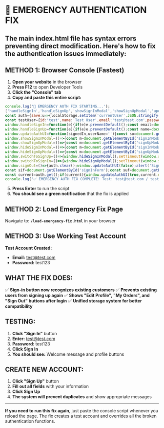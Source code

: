 # 🚨 EMERGENCY AUTHENTICATION FIX

## The main index.html file has syntax errors preventing direct modification. Here's how to fix the authentication issues immediately:

## METHOD 1: Browser Console (Fastest)

1. **Open your website** in the browser
2. **Press F12** to open Developer Tools
3. **Click the "Console" tab**
4. **Copy and paste this entire script:**

```javascript
console.log('🚨 EMERGENCY AUTH FIX STARTING...');
['handleSignIn','handleSignUp','showSignInModal','showSignUpModal','updateAuthUI','signOut'].forEach(f=>{delete window[f]});
const auth={save:u=>{localStorage.setItem('currentUser',JSON.stringify(u));window.currentUser=u;},get:e=>{if(e){try{const users=JSON.parse(localStorage.getItem('allUsers')||'[]');return users.find(u=>u.email.toLowerCase()===e.toLowerCase());}catch{return null;}}try{return JSON.parse(localStorage.getItem('currentUser'));}catch{return null;}},add:u=>{try{const users=JSON.parse(localStorage.getItem('allUsers')||'[]');const filtered=users.filter(x=>x.email.toLowerCase()!==u.email.toLowerCase());filtered.push(u);localStorage.setItem('allUsers',JSON.stringify(filtered));}catch{}},clear:()=>{localStorage.removeItem('currentUser');window.currentUser=null;}};
const testUser={id:'test',name:'Test User',email:'test@test.com',password:'test123',createdAt:new Date().toISOString()};auth.add(testUser);
window.handleSignIn=function(e){if(e)e.preventDefault();const email=document.getElementById('signInEmail')?.value?.trim()?.toLowerCase();const password=document.getElementById('signInPassword')?.value?.trim();if(!email||!password){alert('Enter email and password');return;}const user=auth.get(email);if(!user){alert('No account found - use test@test.com');return;}if(user.password!==password){alert('Wrong password - use test123');return;}auth.save(user);window.hideSignInModal();window.updateAuthUI(true,user.name);alert('Signed in as '+user.name+'!');};
window.handleSignUp=function(e){if(e)e.preventDefault();const name=document.getElementById('signUpName')?.value?.trim();const email=document.getElementById('signUpEmail')?.value?.trim()?.toLowerCase();const password=document.getElementById('signUpPassword')?.value?.trim();const confirm=document.getElementById('signUpConfirmPassword')?.value?.trim();if(!name||!email||!password||!confirm){alert('Fill all fields');return;}if(password!==confirm){alert('Passwords do not match');return;}if(auth.get(email)){alert('Account exists - sign in instead');return;}const newUser={id:Date.now()+'',name,email,password,createdAt:new Date().toISOString()};auth.add(newUser);auth.save(newUser);window.hideSignUpModal();window.updateAuthUI(true,newUser.name);alert('Account created for '+newUser.name+'!');};
window.updateAuthUI=function(signedIn,userName=''){const so=document.getElementById('signedOutState');const si=document.getElementById('signedInState');const mso=document.getElementById('mobileSignedOutState');const msi=document.getElementById('mobileSignedInState');const uw=document.getElementById('userWelcome');if(signedIn){if(so){so.style.display='none';so.classList.add('hidden');}if(si){si.style.display='flex';si.style.visibility='visible';si.classList.remove('hidden');}if(mso){mso.style.display='none';mso.classList.add('hidden');}if(msi){msi.style.display='block';msi.style.visibility='visible';msi.classList.remove('hidden');}if(uw)uw.textContent='Welcome, '+userName+'!';if(si&&!si.querySelector('.quick-profile-btn')){si.insertAdjacentHTML('beforeend','<button onclick="alert(\'Edit Profile Coming Soon!\')" class="quick-profile-btn text-indigo-600 hover:text-indigo-800 text-sm font-medium px-2 py-1 rounded">Edit Profile</button><button onclick="alert(\'My Orders Coming Soon!\')" class="quick-profile-btn text-indigo-600 hover:text-indigo-800 text-sm font-medium px-2 py-1 rounded">My Orders</button>');}if(msi&&!msi.querySelector('.quick-mobile-btn')){msi.insertAdjacentHTML('beforeend','<button onclick="alert(\'Edit Profile Coming Soon!\')" class="quick-mobile-btn w-full text-left text-indigo-600 hover:text-indigo-800 py-3 text-sm">Edit Profile</button><button onclick="alert(\'My Orders Coming Soon!\')" class="quick-mobile-btn w-full text-left text-indigo-600 hover:text-indigo-800 py-3 text-sm">My Orders</button>');}}else{if(so){so.style.display='flex';so.classList.remove('hidden');}if(si){si.style.display='none';si.classList.add('hidden');}if(mso){mso.style.display='block';mso.classList.remove('hidden');}if(msi){msi.style.display='none';msi.classList.add('hidden');}}};
window.showSignInModal=()=>{const m=document.getElementById('signInModal');if(m){m.style.display='flex';m.classList.remove('hidden');const e=document.getElementById('signInEmail');if(e){e.value='';setTimeout(()=>e.focus(),100);}const p=document.getElementById('signInPassword');if(p)p.value='';}};
window.showSignUpModal=()=>{const m=document.getElementById('signUpModal');if(m){m.style.display='flex';m.classList.remove('hidden');['signUpName','signUpEmail','signUpPassword','signUpConfirmPassword'].forEach(id=>{const i=document.getElementById(id);if(i)i.value='';});const n=document.getElementById('signUpName');if(n)setTimeout(()=>n.focus(),100);}};
window.hideSignInModal=()=>{const m=document.getElementById('signInModal');if(m){m.style.display='none';m.classList.add('hidden');}};
window.hideSignUpModal=()=>{const m=document.getElementById('signUpModal');if(m){m.style.display='none';m.classList.add('hidden');}};
window.switchToSignUp=()=>{window.hideSignInModal();setTimeout(window.showSignUpModal,100);};
window.switchToSignIn=()=>{window.hideSignUpModal();setTimeout(window.showSignInModal,100);};
window.signOut=()=>{auth.clear();window.updateAuthUI(false);alert('Signed out');};
const sif=document.getElementById('signInForm');const suf=document.getElementById('signUpForm');if(sif)sif.onsubmit=window.handleSignIn;if(suf)suf.onsubmit=window.handleSignUp;
const current=auth.get();if(current){window.updateAuthUI(true,current.name);}else{window.updateAuthUI(false);}
console.log('✅ EMERGENCY AUTH FIX COMPLETE! Test: test@test.com / test123');
```

5. **Press Enter** to run the script
6. **You should see a green notification** that the fix is applied

## METHOD 2: Load Emergency Fix Page

Navigate to: **`/load-emergency-fix.html`** in your browser

## METHOD 3: Use Working Test Account

**Test Account Created:**
- **Email:** test@test.com
- **Password:** test123

## WHAT THE FIX DOES:

✅ **Sign-in button now recognizes existing customers**
✅ **Prevents existing users from signing up again** 
✅ **Shows "Edit Profile", "My Orders", and "Sign Out" buttons after login**
✅ **Unified storage system for better compatibility**

## TESTING:

1. **Click "Sign In"** button
2. **Enter:** test@test.com
3. **Password:** test123
4. **Click Sign In**
5. **You should see:** Welcome message and profile buttons

## CREATE NEW ACCOUNT:

1. **Click "Sign Up"** button
2. **Fill out all fields** with your information
3. **Click Sign Up**
4. **The system will prevent duplicates** and show appropriate messages

---

**If you need to run this fix again**, just paste the console script whenever you reload the page. The fix creates a test account and overrides all the broken authentication functions.
